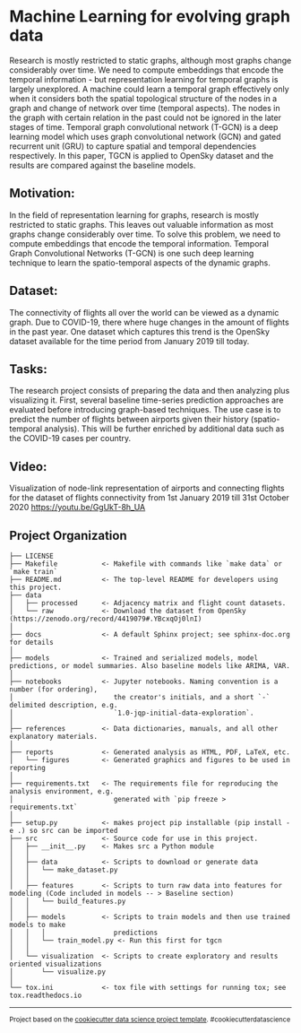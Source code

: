 Machine Learning for evolving graph data
==============================
Research is mostly restricted to static graphs, although most graphs change considerably over time. We need to compute embeddings that encode the temporal information - but representation learning for temporal graphs is largely unexplored. A machine could learn a temporal graph effectively only when it considers both the spatial topological structure of the nodes in a graph and change of network over time (temporal aspects). The nodes in the graph with certain relation in the past could not be ignored in the later stages of time. Temporal graph convolutional network (T-GCN) is a deep learning model which uses graph convolutional network (GCN) and gated recurrent unit (GRU) to capture spatial and temporal dependencies respectively. In this paper, TGCN is applied to OpenSky dataset and the results are compared against the baseline models. 

Motivation:
------------
In the field of representation learning for graphs, research is mostly restricted to static graphs. This leaves out valuable information as most graphs change considerably over time. To solve this problem, we need to compute embeddings that encode the temporal information. Temporal Graph Convolutional Networks (T-GCN) is one such deep learning technique to learn the spatio-temporal aspects of the dynamic graphs.

Dataset:
------------
The connectivity of flights all over the world can be viewed as a dynamic graph. Due to COVID-19, there where huge changes in the amount of flights in the past year. One dataset which captures this trend is the OpenSky dataset available for the time period from January 2019 till today.

Tasks:
------------
The research project consists of preparing the data and then analyzing plus visualizing it. First, several baseline time-series prediction approaches are evaluated before introducing graph-based techniques. The use case is to predict the number of flights between airports given their history (spatio-temporal analysis). This will be further enriched by additional data such as the COVID-19 cases per country.


Video:
------------
Visualization of node-link representation of airports and connecting flights for the dataset of flights connectivity from 1st January 2019 till 31st October 2020
https://youtu.be/GgUkT-8h_UA



Project Organization
------------

    ├── LICENSE
    ├── Makefile           <- Makefile with commands like `make data` or `make train`
    ├── README.md          <- The top-level README for developers using this project.
    ├── data
    │   ├── processed      <- Adjacency matrix and flight count datasets.
    │   └── raw            <- Download the dataset from OpenSky (https://zenodo.org/record/4419079#.YBcxqOj0lnI)
    │
    ├── docs               <- A default Sphinx project; see sphinx-doc.org for details
    │
    ├── models             <- Trained and serialized models, model predictions, or model summaries. Also baseline models like ARIMA, VAR.
    │
    ├── notebooks          <- Jupyter notebooks. Naming convention is a number (for ordering),
    │                         the creator's initials, and a short `-` delimited description, e.g.
    │                         `1.0-jqp-initial-data-exploration`.
    │
    ├── references         <- Data dictionaries, manuals, and all other explanatory materials.
    │
    ├── reports            <- Generated analysis as HTML, PDF, LaTeX, etc.
    │   └── figures        <- Generated graphics and figures to be used in reporting
    │
    ├── requirements.txt   <- The requirements file for reproducing the analysis environment, e.g.
    │                         generated with `pip freeze > requirements.txt`
    │
    ├── setup.py           <- makes project pip installable (pip install -e .) so src can be imported
    ├── src                <- Source code for use in this project.
    │   ├── __init__.py    <- Makes src a Python module
    │   │
    │   ├── data           <- Scripts to download or generate data
    │   │   └── make_dataset.py
    │   │
    │   ├── features       <- Scripts to turn raw data into features for modeling (Code included in models -- > Baseline section)
    │   │   └── build_features.py
    │   │
    │   ├── models         <- Scripts to train models and then use trained models to make
    │   │   │                 predictions
    │   │   └── train_model.py <- Run this first for tgcn
    │   │
    │   └── visualization  <- Scripts to create exploratory and results oriented visualizations
    │       └── visualize.py
    │
    └── tox.ini            <- tox file with settings for running tox; see tox.readthedocs.io


--------

<p><small>Project based on the <a target="_blank" href="https://drivendata.github.io/cookiecutter-data-science/">cookiecutter data science project template</a>. #cookiecutterdatascience</small></p>
